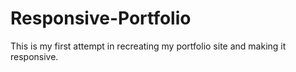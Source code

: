 # Responsive-Portfolio
This is my first attempt in recreating my portfolio site and making it responsive.
